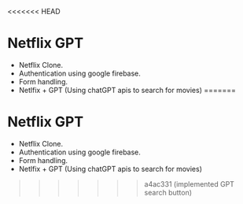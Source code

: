 <<<<<<< HEAD
# Netflix GPT

- Netflix Clone.
- Authentication using google firebase.
- Form handling.
- Netlfix + GPT (Using chatGPT apis to search for movies)
=======
# Netflix GPT

- Netflix Clone.
- Authentication using google firebase.
- Form handling.
- Netlfix + GPT (Using chatGPT apis to search for movies)
>>>>>>> a4ac331 (implemented GPT search button)

